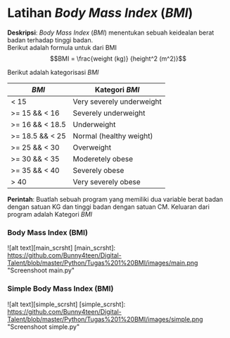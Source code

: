 # Latihan *Body Mass Index* (*BMI*)

**Deskripsi**: *Body Mass Index* (*BMI*) menentukan sebuah keidealan berat badan terhadap tinggi badan.<br>
Berikut adalah formula untuk dari BMI
$$BMI = \frac{weight (kg)} {height^2 (m^2)}$$

Berikut adalah kategorisasi *BMI*

| *BMI* | Kategori *BMI* |
|-------|----------------|
| < 15 | Very severely underweight |
| >= 15 && < 16 | Severely underweight |
| >= 16 && < 18.5 | Underweight |
| >= 18.5 && < 25 | Normal (healthy weight) |
| >= 25 && < 30 | Overweight |
| >= 30 && < 35 | Moderetely obese |
| >= 35 && < 40 | Severely obese |
| > 40 | Very severely obese |

**Perintah**: Buatlah sebuah program yang memiliki dua variable berat badan dengan satuan KG dan tinggi badan dengan satuan CM. Keluaran dari program adalah Kategori *BMI*

### Body Mass Index (BMI)

![alt text][main_scrsht]
[main_scrsht]: https://github.com/Bunny4teen/Digital-Talent/blob/master/Python/Tugas%201%20BMI/images/main.png "Screenshoot main.py"

### Simple Body Mass Index (BMI)

![alt text][simple_scrsht]
[simple_scrsht]: https://github.com/Bunny4teen/Digital-Talent/blob/master/Python/Tugas%201%20BMI/images/simple.png "Screenshoot simple.py"
